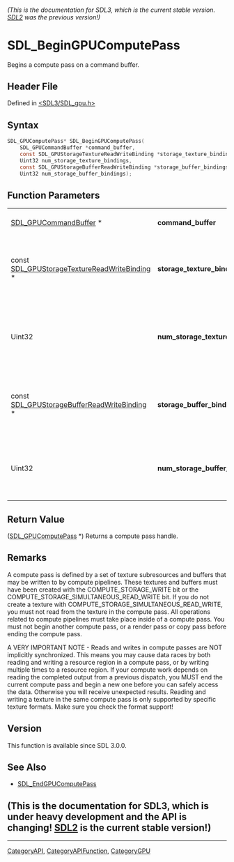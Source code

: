 ###### (This is the documentation for SDL3, which is the current stable version. [SDL2](https://wiki.libsdl.org/SDL2/) was the previous version!)
# SDL_BeginGPUComputePass

Begins a compute pass on a command buffer.

## Header File

Defined in [<SDL3/SDL_gpu.h>](https://github.com/libsdl-org/SDL/blob/main/include/SDL3/SDL_gpu.h)

## Syntax

```c
SDL_GPUComputePass* SDL_BeginGPUComputePass(
    SDL_GPUCommandBuffer *command_buffer,
    const SDL_GPUStorageTextureReadWriteBinding *storage_texture_bindings,
    Uint32 num_storage_texture_bindings,
    const SDL_GPUStorageBufferReadWriteBinding *storage_buffer_bindings,
    Uint32 num_storage_buffer_bindings);
```

## Function Parameters

|                                                                                        |                                  |                                                        |
| -------------------------------------------------------------------------------------- | -------------------------------- | ------------------------------------------------------ |
| [SDL_GPUCommandBuffer](SDL_GPUCommandBuffer) *                                         | **command_buffer**               | a command buffer.                                      |
| const [SDL_GPUStorageTextureReadWriteBinding](SDL_GPUStorageTextureReadWriteBinding) * | **storage_texture_bindings**     | an array of writeable storage texture binding structs. |
| Uint32                                                                                 | **num_storage_texture_bindings** | the number of storage textures to bind from the array. |
| const [SDL_GPUStorageBufferReadWriteBinding](SDL_GPUStorageBufferReadWriteBinding) *   | **storage_buffer_bindings**      | an array of writeable storage buffer binding structs.  |
| Uint32                                                                                 | **num_storage_buffer_bindings**  | the number of storage buffers to bind from the array.  |

## Return Value

([SDL_GPUComputePass](SDL_GPUComputePass) *) Returns a compute pass handle.

## Remarks

A compute pass is defined by a set of texture subresources and buffers that
may be written to by compute pipelines. These textures and buffers must
have been created with the COMPUTE_STORAGE_WRITE bit or the
COMPUTE_STORAGE_SIMULTANEOUS_READ_WRITE bit. If you do not create a texture
with COMPUTE_STORAGE_SIMULTANEOUS_READ_WRITE, you must not read from the
texture in the compute pass. All operations related to compute pipelines
must take place inside of a compute pass. You must not begin another
compute pass, or a render pass or copy pass before ending the compute pass.

A VERY IMPORTANT NOTE - Reads and writes in compute passes are NOT
implicitly synchronized. This means you may cause data races by both
reading and writing a resource region in a compute pass, or by writing
multiple times to a resource region. If your compute work depends on
reading the completed output from a previous dispatch, you MUST end the
current compute pass and begin a new one before you can safely access the
data. Otherwise you will receive unexpected results. Reading and writing a
texture in the same compute pass is only supported by specific texture
formats. Make sure you check the format support!

## Version

This function is available since SDL 3.0.0.

## See Also

- [SDL_EndGPUComputePass](SDL_EndGPUComputePass)


## (This is the documentation for SDL3, which is under heavy development and the API is changing! [SDL2](https://wiki.libsdl.org/SDL2/) is the current stable version!)



----
[CategoryAPI](CategoryAPI), [CategoryAPIFunction](CategoryAPIFunction), [CategoryGPU](CategoryGPU)

